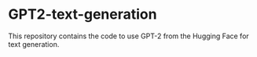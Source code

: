 # GPT2-text-generation
This repository contains the code to use GPT-2 from the Hugging Face for text generation.
